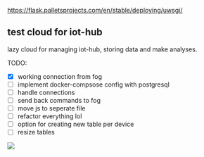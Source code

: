 https://flask.palletsprojects.com/en/stable/deploying/uwsgi/

## test cloud for iot-hub

lazy cloud for managing iot-hub, storing data and make analyses.

TODO:
- [x] working connection from fog
- [ ] implement docker-compsose config with postgresql
- [ ] handle connections
- [ ] send back commands to fog
- [ ] move js to seperate file
- [ ] refactor everything lol
- [ ] option for creating new table per device
- [ ] resize tables

![](https://i.imgur.com/0TR54os.png)

